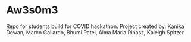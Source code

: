 # Aw3s0m3
Repo for students build for COVID hackathon. Project created by: 
Kanika Dewan,
Marco Gallardo,
Bhumi Patel,
Alma Maria Rinasz,
Kaleigh Spitzer.


